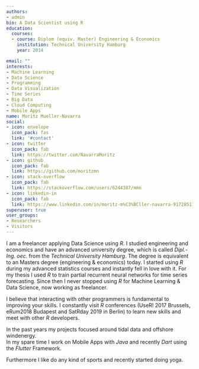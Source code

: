 ```yaml
---
authors:
- admin
bio: A Data Scientist using R
education:
  courses:
  - course: Diplom (equiv. Master) Engineering & Economics
    institution: Technical University Hamburg
    year: 2014

email: ""
interests:
- Machine Learning
- Data Science
- Programming
- Data Visualization
- Time Series
- Big Data
- Cloud Computing
- Mobile Apps
name: Moritz Mueller-Navarra
social:
- icon: envelope
  icon_pack: fas
  link: '#contact'
- icon: twitter
  icon_pack: fab
  link: https://twitter.com/NavarraMoritz
- icon: github
  icon_pack: fab
  link: https://github.com/moritzmn
- icon: stack-overflow
  icon_pack: fab
  link: https://stackoverflow.com/users/6244387/mmn
- icon: linkedin-in
  icon_pack: fab
  link: https://www.linkedin.com/in/moritz-m%C3%BCller-navarra-917285110/
superuser: true
user_groups:
- Researchers
- Visitors
---
```


I am a freelancer applying Data Science using *R*. I studied engineering and economics and have an advanced university degree, which is called *Dipl.-Ing. oec.* from the *Technical University Hamburg*. The degree is equivalent to an Masters degree (engineering & economics) today. I started using *R* during my advanced statistics courses and instantly fell in love with it. For my thesis I used *R* to train partial recurrent neural networks for time series forecasting. Since then I never stopped using *R* for Machine Learning & Data Science, now working as freelancer.  

I believe that interacting with other programmers is fundamental to improving your skills. I constantly visit *R* conferences (UseR! 2017 Brussels, eRum2018 Budapest and SatRday 2019 in Berlin) to learn new skills and meet with other *R* developers. 

In the past years my projects focused around tidal data and offshore windenergy.  
In my spare time I work on Mobile Apps with *Java* and recently *Dart* using the *Flutter* Framework. 

Furthermore I like do any kind of sports and recently started doing yoga.  


